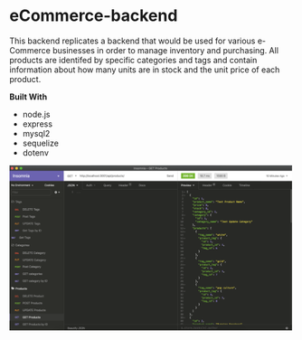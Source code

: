 # eCommerce-backend

This backend replicates a backend that would be used for various e-Commerce businesses in order to manage inventory and purchasing. All products are identifed by specific categories and tags and contain information about how many units are in stock and the unit price of each product.  

__Built With__
* node.js
* express
* mysql2
* sequelize
* dotenv

<img src="assets/eCommerceBackend.png" width="500">

